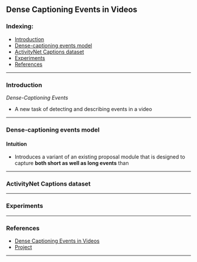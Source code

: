 ## Dense Captioning Events in Videos

### Indexing:
- [Introduction](#Introducton)
- [Dense-captioning events model](#Dense-captioning-events-model)
- [ActivityNet Captions dataset](#ActivityNet-Captions-dataset)
- [Experiments](#Experiments)
- [References](#References)
---
### Introduction
*Dense-Captioning Events*
- A new task of detecting and describing events in a video



---
### Dense-captioning events model
#### Intuition
- Introduces a variant of an existing proposal module that is designed to capture **both short as well as long events** than

---
### ActivityNet Captions dataset


---
### Experiments



---
### References
- [Dense Captioning Events in Videos](https://arxiv.org/pdf/1705.00754.pdf)
- [Project](https://cs.stanford.edu/people/ranjaykrishna/densevid/)
---
